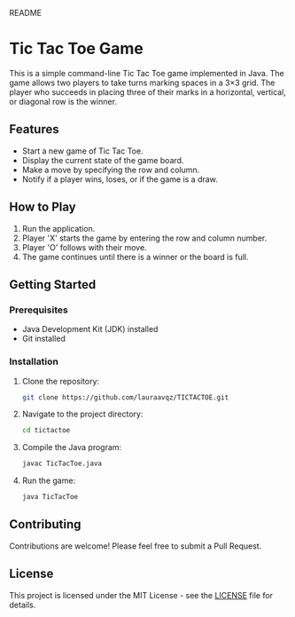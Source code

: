 README
# Tic Tac Toe Game

This is a simple command-line Tic Tac Toe game implemented in Java. The game allows two players to take turns marking spaces in a 3×3 grid. The player who succeeds in placing three of their marks in a horizontal, vertical, or diagonal row is the winner.

## Features

- Start a new game of Tic Tac Toe.
- Display the current state of the game board.
- Make a move by specifying the row and column.
- Notify if a player wins, loses, or if the game is a draw.

## How to Play

1. Run the application.
2. Player 'X' starts the game by entering the row and column number.
3. Player 'O' follows with their move.
4. The game continues until there is a winner or the board is full.

## Getting Started

### Prerequisites

- Java Development Kit (JDK) installed
- Git installed

### Installation

1. Clone the repository:
    ```bash
    git clone https://github.com/lauraavqz/TICTACTOE.git
    ```
2. Navigate to the project directory:
    ```bash
    cd tictactoe
    ```
3. Compile the Java program:
    ```bash
    javac TicTacToe.java
    ```
4. Run the game:
    ```bash
    java TicTacToe
    ```

## Contributing

Contributions are welcome! Please feel free to submit a Pull Request.

## License

This project is licensed under the MIT License - see the [LICENSE](LICENSE) file for details.